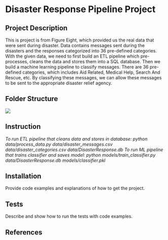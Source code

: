 # Disaster Response Pipeline Project

## Project Description
This is project is from Figure Eight, which provided us the real data that were sent during disaster. Data contains messages sent during the disasters and the responses categorized into 36 pre-defined categories. With the given data, we need to first build an ETL pipeline which pre-processes, cleans the data and stores them into a SQL database. Then we build a machine learning pipeline to classify messages. There are 36 pre-defined categories, which includes Aid Related, Medical Help, Search And Rescue, etc. By classifying these messages, we can allow these messages to be sent to the appropriate disaster relief agency.

## Folder Structure

![](/FolderStructure.PNG)


## Instruction
*To run ETL pipeline that cleans data and stores in database: 
python data/process_data.py data/disaster_messages.csv data/disaster_categories.csv data/DisasterResponse.db*
*To run ML pipeline that trains classifier and saves model:
python models/train_classifier.py data/DisasterResponse.db models/classifier.pkl*

## Installation
Provide code examples and explanations of how to get the project.

## Tests
Describe and show how to run the tests with code examples.

## References
